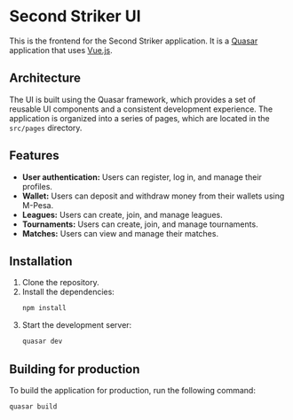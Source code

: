 # Second Striker UI

This is the frontend for the Second Striker application. It is a [Quasar](https://quasar.dev/) application that uses [Vue.js](https://vuejs.org/).

## Architecture

The UI is built using the Quasar framework, which provides a set of reusable UI components and a consistent development experience. The application is organized into a series of pages, which are located in the `src/pages` directory.

## Features

*   **User authentication:** Users can register, log in, and manage their profiles.
*   **Wallet:** Users can deposit and withdraw money from their wallets using M-Pesa.
*   **Leagues:** Users can create, join, and manage leagues.
*   **Tournaments:** Users can create, join, and manage tournaments.
*   **Matches:** Users can view and manage their matches.

## Installation

1.  Clone the repository.
2.  Install the dependencies:
    ```bash
    npm install
    ```
3.  Start the development server:
    ```bash
    quasar dev
    ```

## Building for production

To build the application for production, run the following command:

```bash
quasar build
```

